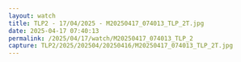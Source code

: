 ```yaml
---
layout: watch
title: TLP2 - 17/04/2025 - M20250417_074013_TLP_2T.jpg
date: 2025-04-17 07:40:13
permalink: /2025/04/17/watch/M20250417_074013_TLP_2
capture: TLP2/2025/202504/20250416/M20250417_074013_TLP_2T.jpg
---
```

